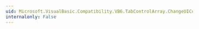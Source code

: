 ```yaml
---
uid: Microsoft.VisualBasic.Compatibility.VB6.TabControlArray.ChangeUICues
internalonly: False
---
```

